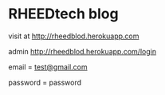 # RHEEDtech blog

visit at http://rheedblod.herokuapp.com

admin http://rheedblod.herokuapp.com/login

email = test@gmail.com

password = password

